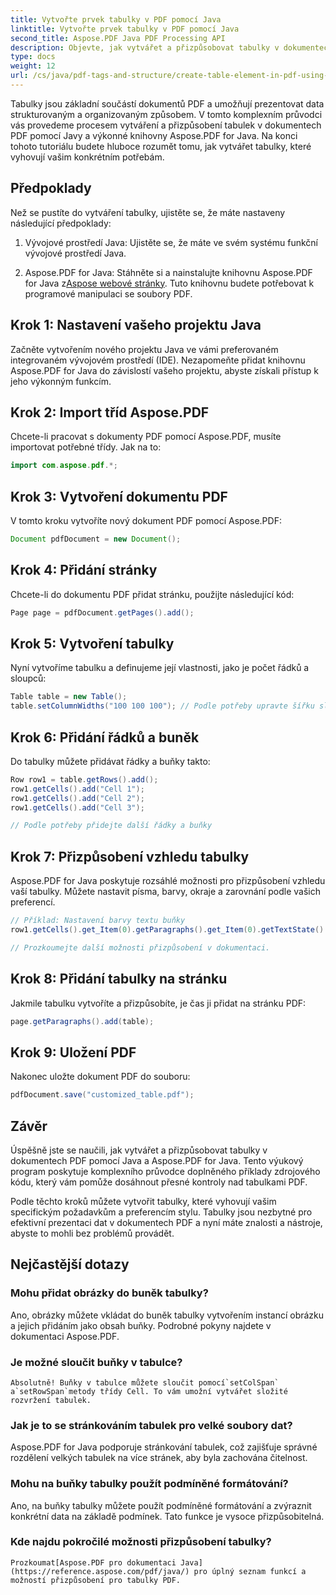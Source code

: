 ```yaml
---
title: Vytvořte prvek tabulky v PDF pomocí Java
linktitle: Vytvořte prvek tabulky v PDF pomocí Java
second_title: Aspose.PDF Java PDF Processing API
description: Objevte, jak vytvářet a přizpůsobovat tabulky v dokumentech PDF pomocí Java a Aspose.PDF pro Java. Postupujte podle našeho podrobného průvodce s příklady zdrojového kódu pro přesnou kontrolu nad tabulkami PDF.
type: docs
weight: 12
url: /cs/java/pdf-tags-and-structure/create-table-element-in-pdf-using-java/
---
```



Tabulky jsou základní součástí dokumentů PDF a umožňují prezentovat data strukturovaným a organizovaným způsobem. V tomto komplexním průvodci vás provedeme procesem vytváření a přizpůsobení tabulek v dokumentech PDF pomocí Javy a výkonné knihovny Aspose.PDF for Java. Na konci tohoto tutoriálu budete hluboce rozumět tomu, jak vytvářet tabulky, které vyhovují vašim konkrétním potřebám.

## Předpoklady

Než se pustíte do vytváření tabulky, ujistěte se, že máte nastaveny následující předpoklady:

1. Vývojové prostředí Java: Ujistěte se, že máte ve svém systému funkční vývojové prostředí Java.

2.  Aspose.PDF for Java: Stáhněte si a nainstalujte knihovnu Aspose.PDF for Java z[Aspose webové stránky](https://releases.aspose.com/pdf/java/). Tuto knihovnu budete potřebovat k programové manipulaci se soubory PDF.

## Krok 1: Nastavení vašeho projektu Java

Začněte vytvořením nového projektu Java ve vámi preferovaném integrovaném vývojovém prostředí (IDE). Nezapomeňte přidat knihovnu Aspose.PDF for Java do závislostí vašeho projektu, abyste získali přístup k jeho výkonným funkcím.

## Krok 2: Import tříd Aspose.PDF

Chcete-li pracovat s dokumenty PDF pomocí Aspose.PDF, musíte importovat potřebné třídy. Jak na to:

```java
import com.aspose.pdf.*;
```

## Krok 3: Vytvoření dokumentu PDF

V tomto kroku vytvoříte nový dokument PDF pomocí Aspose.PDF:

```java
Document pdfDocument = new Document();
```

## Krok 4: Přidání stránky

Chcete-li do dokumentu PDF přidat stránku, použijte následující kód:

```java
Page page = pdfDocument.getPages().add();
```

## Krok 5: Vytvoření tabulky

Nyní vytvoříme tabulku a definujeme její vlastnosti, jako je počet řádků a sloupců:

```java
Table table = new Table();
table.setColumnWidths("100 100 100"); // Podle potřeby upravte šířku sloupců
```

## Krok 6: Přidání řádků a buněk

Do tabulky můžete přidávat řádky a buňky takto:

```java
Row row1 = table.getRows().add();
row1.getCells().add("Cell 1");
row1.getCells().add("Cell 2");
row1.getCells().add("Cell 3");

// Podle potřeby přidejte další řádky a buňky
```

## Krok 7: Přizpůsobení vzhledu tabulky

Aspose.PDF for Java poskytuje rozsáhlé možnosti pro přizpůsobení vzhledu vaší tabulky. Můžete nastavit písma, barvy, okraje a zarovnání podle vašich preferencí.

```java
// Příklad: Nastavení barvy textu buňky
row1.getCells().get_Item(0).getParagraphs().get_Item(0).getTextState().setForegroundColor(Color.getRed());

// Prozkoumejte další možnosti přizpůsobení v dokumentaci.
```

## Krok 8: Přidání tabulky na stránku

Jakmile tabulku vytvoříte a přizpůsobíte, je čas ji přidat na stránku PDF:

```java
page.getParagraphs().add(table);
```

## Krok 9: Uložení PDF

Nakonec uložte dokument PDF do souboru:

```java
pdfDocument.save("customized_table.pdf");
```

## Závěr

Úspěšně jste se naučili, jak vytvářet a přizpůsobovat tabulky v dokumentech PDF pomocí Java a Aspose.PDF for Java. Tento výukový program poskytuje komplexního průvodce doplněného příklady zdrojového kódu, který vám pomůže dosáhnout přesné kontroly nad tabulkami PDF.

Podle těchto kroků můžete vytvořit tabulky, které vyhovují vašim specifickým požadavkům a preferencím stylu. Tabulky jsou nezbytné pro efektivní prezentaci dat v dokumentech PDF a nyní máte znalosti a nástroje, abyste to mohli bez problémů provádět.

## Nejčastější dotazy

### Mohu přidat obrázky do buněk tabulky?
   Ano, obrázky můžete vkládat do buněk tabulky vytvořením instancí obrázku a jejich přidáním jako obsah buňky. Podrobné pokyny najdete v dokumentaci Aspose.PDF.

### Je možné sloučit buňky v tabulce?
    Absolutně! Buňky v tabulce můžete sloučit pomocí`setColSpan` a`setRowSpan`metody třídy Cell. To vám umožní vytvářet složité rozvržení tabulek.

### Jak je to se stránkováním tabulek pro velké soubory dat?
   Aspose.PDF for Java podporuje stránkování tabulek, což zajišťuje správné rozdělení velkých tabulek na více stránek, aby byla zachována čitelnost.

### Mohu na buňky tabulky použít podmíněné formátování?
   Ano, na buňky tabulky můžete použít podmíněné formátování a zvýraznit konkrétní data na základě podmínek. Tato funkce je vysoce přizpůsobitelná.

### Kde najdu pokročilé možnosti přizpůsobení tabulky?
    Prozkoumat[Aspose.PDF pro dokumentaci Java](https://reference.aspose.com/pdf/java/) pro úplný seznam funkcí a možností přizpůsobení pro tabulky PDF.